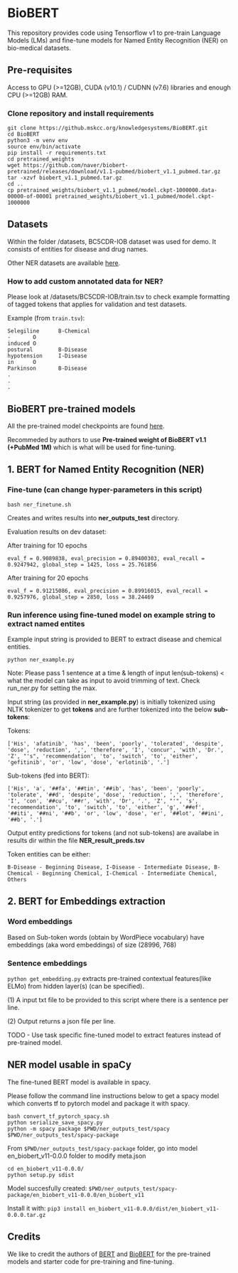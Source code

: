 # BioBERT
This repository provides code using Tensorflow v1 to pre-train Language Models (LMs) and fine-tune models for Named Entity Recognition (NER) on bio-medical datasets.

## Pre-requisites

Access to GPU (>=12GB), CUDA (v10.1) / CUDNN (v7.6) libraries and enough CPU (>=12GB) RAM.

### Clone repository and install requirements

```
git clone https://github.mskcc.org/knowledgesystems/BioBERT.git
cd BioBERT
python3 -m venv env
source env/bin/activate
pip install -r requirements.txt
cd pretrained_weights
wget https://github.com/naver/biobert-pretrained/releases/download/v1.1-pubmed/biobert_v1.1_pubmed.tar.gz 
tar -xzvf biobert_v1.1_pubmed.tar.gz
cd ..
cp pretrained_weights/biobert_v1.1_pubmed/model.ckpt-1000000.data-00000-of-00001 pretrained_weights/biobert_v1.1_pubmed/model.ckpt-1000000
```

## Datasets 
Within the folder /datasets, BC5CDR-IOB dataset was used for demo. It consists of entities for disease and drug names.

Other NER datasets are available [here](https://github.com/cambridgeltl/MTL-Bioinformatics-2016).

### How to add custom annotated data for NER?
Please look at /datasets/BC5CDR-IOB/train.tsv to check example formatting of tagged tokens that applies for validation and test datasets.

Example (from `train.tsv`):

```
Selegiline      B-Chemical
-       O
induced O
postural        B-Disease
hypotension     I-Disease
in      O
Parkinson       B-Disease
.
.
.
```

## BioBERT pre-trained models 
All the pre-trained model checkpoints are found [here](https://github.com/naver/biobert-pretrained/releases).

Recommeded by authors to use **Pre-trained weight of BioBERT v1.1 (+PubMed 1M)** which is what will be used for fine-tuning.

## 1. BERT for Named Entity Recognition (NER)

### Fine-tune (can change hyper-parameters in this script)
`bash ner_finetune.sh`

Creates and writes results into **ner_outputs_test** directory.

Evaluation results on dev dataset:

After training for 10 epochs
```
eval_f = 0.9089838, eval_precision = 0.89400303, eval_recall = 0.9247942, global_step = 1425, loss = 25.761856
```

After training for 20 epochs
```
eval_f = 0.91215086, eval_precision = 0.89916015, eval_recall = 0.9257976, global_step = 2850, loss = 38.24469
```

### Run inference using fine-tuned model on example string to extract named entites
Example input string is provided to BERT to extract disease and chemical entities. 

`python ner_example.py`

Note: Please pass 1 sentence at a time & length of input len(sub-tokens) < what the model can take as input to avoid trimming of text. Check run_ner.py for setting the max.

Input string (as provided in **ner_example.py**) is initially tokenized using NLTK tokenizer to get **tokens** and are further tokenized into the below **sub-tokens**:

Tokens:
```
['His', 'afatinib', 'has', 'been', 'poorly', 'tolerated', 'despite', 'dose', 'reduction', ',', 'therefore', 'I', 'concur', 'with', 'Dr.', 'Z', "'s", 'recommendation', 'to', 'switch', 'to', 'either', 'gefitinib', 'or', 'low', 'dose', 'erlotinib', '.']
```

Sub-tokens (fed into BERT):
```
['His', 'a', '##fa', '##tin', '##ib', 'has', 'been', 'poorly', 'tolerate', '##d', 'despite', 'dose', 'reduction', ',', 'therefore', 'I', 'con', '##cu', '##r', 'with', 'Dr', '.', 'Z', "'", 's', 'recommendation', 'to', 'switch', 'to', 'either', 'g', '##ef', '##iti', '##ni', '##b', 'or', 'low', 'dose', 'er', '##lot', '##ini', '##b', '.']
```

Output entity predictions for tokens (and not sub-tokens) are availabe in results dir within the file **NER_result_preds.tsv**

Token entities can be either: 

`B-Disease - Beginning Disease, I-Disease - Intermediate Disease, B-Chemical - Beginning Chemical, I-Chemical - Intermediate Chemical, Others`

## 2. BERT for Embeddings extraction

### Word embeddings
Based on Sub-token words (obtain by WordPiece vocabulary) have embeddings (aka word embeddings) of size (28996, 768)

### Sentence embeddings
`python get_embedding.py` extracts pre-trained contextual features(like ELMo) from hidden layer(s) (can be specified).

(1) A input txt file to be provided to this script where there is a sentence per line.

(2) Output returns a json file per line.

TODO - Use task specific fine-tuned model to extract features instead of pre-trained model.

## NER model usable in spaCy
The fine-tuned BERT model is available in spacy.

Please follow the command line instructions below to get a spacy model which converts tf to pytorch model and package it with spacy. 

```
bash convert_tf_pytorch_spacy.sh
python serialize_save_spacy.py
python -m spacy package $PWD/ner_outputs_test/spacy $PWD/ner_outputs_test/spacy-package
```

From `$PWD/ner_outputs_test/spacy-package` folder, go into model en_biobert_v11-0.0.0 folder to modify meta.json

```
cd en_biobert_v11-0.0.0/
python setup.py sdist
```

Model succesfully created:
`$PWD/ner_outputs_test/spacy-package/en_biobert_v11-0.0.0/en_biobert_v11`

Install it with:
`pip3 install en_biobert_v11-0.0.0/dist/en_biobert_v11-0.0.0.tar.gz`

## Credits
We like to credit the authors of [BERT](https://arxiv.org/pdf/1810.04805.pdf) and [BioBERT](https://arxiv.org/pdf/1901.08746.pdf) for the pre-trained models and starter code for pre-training and fine-tuning.

